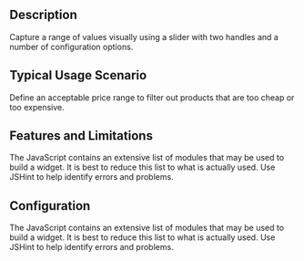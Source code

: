 ## Description

Capture a range of values visually using a slider with two handles and a number of configuration options.

## Typical Usage Scenario

Define an acceptable price range to filter out products that are too cheap or too expensive.

## Features and Limitations

The JavaScript contains an extensive list of modules that may be used to build a
widget. It is best to reduce this list to what is actually used. Use JSHint to
help identify errors and problems. 

## Configuration

The JavaScript contains an extensive list of modules that may be used to build a
widget. It is best to reduce this list to what is actually used. Use JSHint to
help identify errors and problems. 
